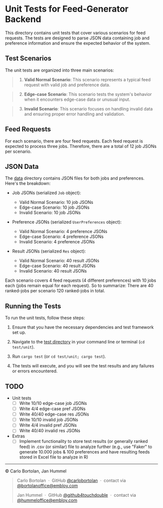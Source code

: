 # Unit Tests for Feed-Generator Backend

This directory contains unit tests that cover various scenarios for feed requests. The tests are designed to parse JSON
data containing job and preference information and ensure the expected behavior of the system.

## Test Scenarios

The unit tests are organized into three main scenarios:

> 1. **Valid Normal Scenario**: This scenario represents a typical feed request with valid job and preference data.

> 2. **Edge-case Scenario**: This scenario tests the system's behavior when it encounters edge-case data or unusual
     input.

> 3. **Invalid Scenario**: This scenario focuses on handling invalid data and ensuring proper error handling and
     validation.

## Feed Requests

For each scenario, there are four feed requests. Each feed request is expected to process three jobs. Therefore, there
are
a total of 12 job JSONs per scenario.

## JSON Data

The [data](../test/unit/data) directory contains JSON files for both jobs and preferences. Here's the breakdown:

- Job JSONs (serialized `Job` object):
    - Valid Normal Scenario: 10 job JSONs
    - Edge-case Scenario: 10 job JSONs
    - Invalid Scenario: 10 job JSONs

- Preference JSONs (serialized `UserPreferences` object):
    - Valid Normal Scenario: 4 preference JSONs
    - Edge-case Scenario: 4 preference JSONs
    - Invalid Scenario: 4 preference JSONs

- Result JSONs (serialized `Res` object):
    - Valid Normal Scenario: 40 result JSONs
    - Edge-case Scenario: 40 result JSONs
    - Invalid Scenario: 40 result JSONs

Each scenario covers 4 feed requests (4 different preferences) with 10 jobs each (jobs remain equal for each request).
So to summarize: There are 40 ranked-jobs per scenario 120 ranked-jobs in total.

## Running the Tests

To run the unit tests, follow these steps:

1. Ensure that you have the necessary dependencies and test framework set up.

2. Navigate to the [test directory](../test/unit) in your command line or terminal (`cd test/unit`).

3. Run `cargo test` (or `cd test/unit; cargo test`).

4. The tests will execute, and you will see the test results and any failures or errors encountered.

## TODO

- Unit tests
    - [ ] Write 10/10 edge-case job JSONs
    - [ ] Write 4/4 edge-case pref JSONs
    - [ ] Write 40/40 edge-case res JSONs
    - [ ] Write 10/10 invalid job JSONs
    - [ ] Write 4/4 invalid pref JSONs
    - [ ] Write 40/40 invalid res JSONs
- Extras
    - [ ] Implement functionality to store test results (or generally ranked feed) in .csv (or similar) file to analyze
      further (e.g., use "Faker" to generate 10.000 jobs & 100 preferences and have resulting feeds stored in Excel file
      to analyze in R)

---
© Carlo Bortolan, Jan Hummel

> Carlo Bortolan &nbsp;&middot;&nbsp;
> GitHub [@carlobortolan](https://github.com/carlobortolan) &nbsp;&middot;&nbsp;
> contact via [@bortolanoffice@embloy.com](bortolanoffice@embloy.com)
>
> Jan Hummel &nbsp;&middot;&nbsp;
> GitHub [@github4touchdouble](https://github.com/github4touchdouble) &nbsp;&middot;&nbsp;
> contact via [@hummeloffice@embloy.com](hummeloffice@embloy.com)



